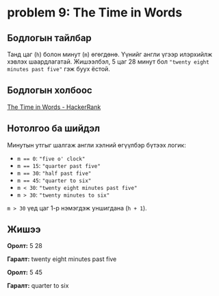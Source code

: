 # problem 9: The Time in Words 

## Бодлогын тайлбар

Танд цаг (`h`) болон минут (`m`) өгөгдөнө. Үүнийг англи үгээр илэрхийлж хэвлэх шаардлагатай. Жишээлбэл, 5 цаг 28 минут бол `"twenty eight minutes past five"` гэж буух ёстой.


## Бодлогын холбоос

[The Time in Words - HackerRank](https://www.hackerrank.com/challenges/the-time-in-words/problem?isFullScreen=true)


## Нотолгоо ба шийдэл

Минутын утгыг шалгаж англи хэлний өгүүлбэр бүтээх логик:

- `m == 0`: `"five o' clock"`
- `m == 15`: `"quarter past five"`
- `m == 30`: `"half past five"`
- `m == 45`: `"quarter to six"`
- `m < 30`: `"twenty eight minutes past five"`
- `m > 30`: `"twenty minutes to six"`

`m > 30` үед цаг 1-р нэмэгдэж уншигдана (`h + 1`).


## Жишээ

**Оролт:**
5
28

**Гаралт:**
twenty eight minutes past five


**Оролт:**
5
45


**Гаралт:**
quarter to six

